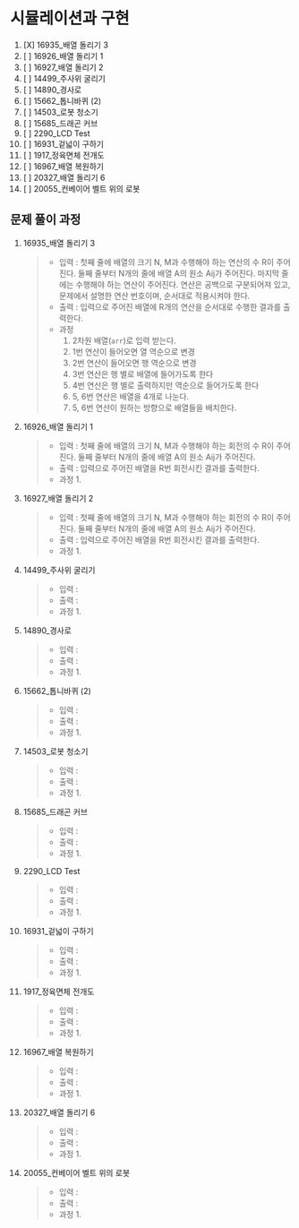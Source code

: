 # 시뮬레이션과 구현

1. [X] 16935_배열 돌리기 3
2. [ ] 16926_배열 돌리기 1
3. [ ] 16927_배열 돌리기 2
4. [ ] 14499_주사위 굴리기
5. [ ] 14890_경사로
6. [ ] 15662_톱니바퀴 (2)
7. [ ] 14503_로봇 청소기
8. [ ] 15685_드래곤 커브
9. [ ] 2290_LCD Test
10. [ ] 16931_겉넓이 구하기
11. [ ] 1917_정육면체 전개도
12. [ ] 16967_배열 복원하기
13. [ ] 20327_배열 돌리기 6
14. [ ] 20055_컨베이어 벨트 위의 로봇

## 문제 풀이 과정

1. 16935_배열 돌리기 3

    > - 입력 : 첫째 줄에 배열의 크기 N, M과 수행해야 하는 연산의 수 R이 주어진다.
    >   둘째 줄부터 N개의 줄에 배열 A의 원소 Aij가 주어진다.
    >   마지막 줄에는 수행해야 하는 연산이 주어진다. 연산은 공백으로 구분되어져 있고, 문제에서 설명한 연산 번호이며, 순서대로 적용시켜야 한다.
    > - 출력 : 입력으로 주어진 배열에 R개의 연산을 순서대로 수행한 결과를 출력한다.
    > - 과정
    >   1. 2차원 배열(`arr`)로 입력 받는다.
    >   2. 1번 연산이 들어오면 열 역순으로 변경
    >   3. 2번 연산이 들어오면 행 역순으로 변경
    >   4. 3번 연산은 행 별로 배열에 들어가도록 한다
    >   5. 4번 연산은 행 별로 출력하지만 역순으로 들어가도록 한다
    >   6. 5, 6번 연산은 배열을 4개로 나눈다.
    >   7. 5, 6번 연산이 원하는 방향으로 배열들을 배치한다.

2. 16926_배열 돌리기 1

    > - 입력 : 첫째 줄에 배열의 크기 N, M과 수행해야 하는 회전의 수 R이 주어진다.
    >   둘째 줄부터 N개의 줄에 배열 A의 원소 Aij가 주어진다.
    > - 출력 : 입력으로 주어진 배열을 R번 회전시킨 결과를 출력한다.
    > - 과정
    >   1. 

3. 16927_배열 돌리기 2

    > - 입력 : 첫째 줄에 배열의 크기 N, M과 수행해야 하는 회전의 수 R이 주어진다.
    >   둘째 줄부터 N개의 줄에 배열 A의 원소 Aij가 주어진다.
    > - 출력 : 입력으로 주어진 배열을 R번 회전시킨 결과를 출력한다.
    > - 과정
    >   1. 

4. 14499_주사위 굴리기

    > - 입력 : 
    > - 출력 : 
    > - 과정
    >   1. 

5. 14890_경사로

    > - 입력 : 
    > - 출력 : 
    > - 과정
    >   1. 

6. 15662_톱니바퀴 (2)

    > - 입력 : 
    > - 출력 : 
    > - 과정
    >   1. 

7. 14503_로봇 청소기

    > - 입력 : 
    > - 출력 : 
    > - 과정
    >   1. 

8. 15685_드래곤 커브

    > - 입력 : 
    > - 출력 : 
    > - 과정
    >   1. 

9. 2290_LCD Test

    > - 입력 : 
    > - 출력 : 
    > - 과정
    >   1. 

10. 16931_겉넓이 구하기

    > - 입력 : 
    > - 출력 : 
    > - 과정
    >   1. 

11. 1917_정육면체 전개도

    > - 입력 : 
    > - 출력 : 
    > - 과정
    >   1. 

12. 16967_배열 복원하기

    > - 입력 : 
    > - 출력 : 
    > - 과정
    >   1. 

13. 20327_배열 돌리기 6

    > - 입력 : 
    > - 출력 : 
    > - 과정
    >   1. 

14. 20055_컨베이어 벨트 위의 로봇

    > - 입력 : 
    > - 출력 : 
    > - 과정
    >   1. 